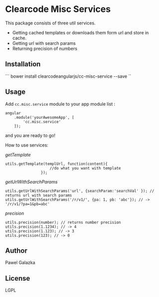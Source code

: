 Clearcode Misc Services
=========

This package consists of three util services.

- Getting cached templates or downloads them form url and store in cache.
- Getting url with search params
- Returning precision of numbers



Installation
--------------
``` bower install clearcodeangularjs/cc-misc-service --save ``


Usage
------

Add ``` cc.misc.service ``` module to your app module list :


```
angular
    .module('yourAwesomeApp', [
        'cc.misc.service'
    ]);
```
and you are ready to go!

How to use services:

*getTemplate*

```
utils.getTemplate(templUrl, function(content){
                    //do what you want with template
                });
```

*getUrlWithSearchParams*

```
utils.getUrlWithSearchParams('url', {searchParam:'searchVal' }); // returns url with search params
utils.getUrlWithSearchParams('/r/v1/', {pa: 1, pb: 'abc'}); // -> '/r/v1/?pa=1&pb=abc'
```

*precision*

```
utils.precision(number); // returns number precision
utils.precision(1.1234); // -> 4
utils.precision(1.123); // -> 3
utils.precision(123); // -> 0
```

Author
------

Pawel Galazka


License
----

LGPL

